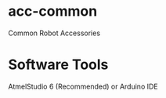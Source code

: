 acc-common
==========

Common Robot Accessories


Software Tools
=================

AtmelStudio 6 (Recommended) or Arduino IDE
